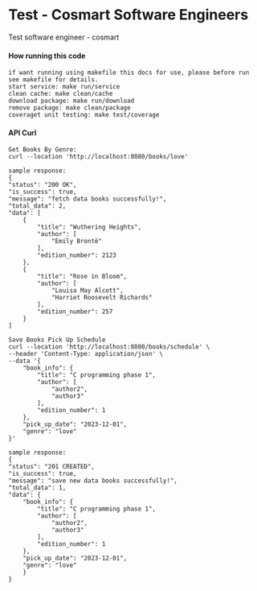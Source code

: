 # Test - Cosmart Software Engineers
Test software engineer - cosmart

#### How running this code
    if want running using makefile this docs for use, please before run see makefile for details.
    start service: make run/service
    clean cache: make clean/cache
    download package: make run/download
    remove package: make clean/package
    coveraget unit testing: make test/coverage

#### API Curl
    Get Books By Genre:
    curl --location 'http://localhost:8080/books/love'

    sample response:
    {
    "status": "200 OK",
    "is_success": true,
    "message": "fetch data books successfully!",
    "total_data": 2,
    "data": [
        {
            "title": "Wuthering Heights",
            "author": [
                "Emily Brontë"
            ],
            "edition_number": 2123
        },
        {
            "title": "Rose in Bloom",
            "author": [
                "Louisa May Alcott",
                "Harriet Roosevelt Richards"
            ],
            "edition_number": 257
        }
    ]

    Save Books Pick Up Schedule
    curl --location 'http://localhost:8080/books/schedule' \
    --header 'Content-Type: application/json' \
    --data '{
        "book_info": {
            "title": "C programming phase 1",
            "author": [
                "author2",
                "author3"
            ],
            "edition_number": 1
        },
        "pick_up_date": "2023-12-01",
        "genre": "love"
    }'

    sample response:
    {
    "status": "201 CREATED",
    "is_success": true,
    "message": "save new data books successfully!",
    "total_data": 1,
    "data": {
        "book_info": {
            "title": "C programming phase 1",
            "author": [
                "author2",
                "author3"
            ],
            "edition_number": 1
        },
        "pick_up_date": "2023-12-01",
        "genre": "love"
        }
    }
